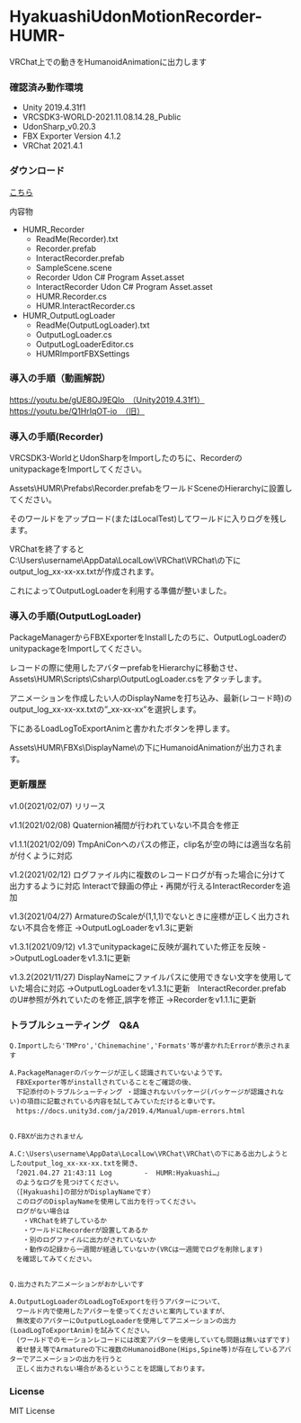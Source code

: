 # HyakuashiUdonMotionRecorder-HUMR-
VRChat上での動きをHumanoidAnimationに出力します

 

### 確認済み動作環境

* Unity 2019.4.31f1
* VRCSDK3-WORLD-2021.11.08.14.28_Public
* UdonSharp_v0.20.3
* FBX Exporter Version 4.1.2
* VRChat 2021.4.1
 

### ダウンロード
[こちら](https://github.com/mukaderabbit/mukaderabbit-HyakuashiUdonMotionRecorder-HUMR-/releases)

内容物

- HUMR_Recorder
  - ReadMe(Recorder).txt
  - Recorder.prefab
  - InteractRecorder.prefab
  - SampleScene.scene
  - Recorder Udon C# Program Asset.asset
  - InteractRecorder Udon C# Program Asset.asset
  - HUMR.Recorder.cs
  - HUMR.InteractRecorder.cs
- HUMR_OutputLogLoader
  - ReadMe(OutputLogLoader).txt
  - OutputLogLoader.cs
  - OutputLogLoaderEditor.cs
  - HUMRImportFBXSettings
  
### 導入の手順（動画解説）
   https://youtu.be/gUE8OJ9EQlo　（Unity2019.4.31f1）
   https://youtu.be/Q1HrIqOT-io　（旧）
  
### 導入の手順(Recorder)

VRCSDK3-WorldとUdonSharpをImportしたのちに、RecorderのunitypackageをImportしてください。

Assets\HUMR\Prefabs\Recorder.prefabをワールドSceneのHierarchyに設置してください。

そのワールドをアップロード(またはLocalTest)してワールドに入りログを残します。

VRChatを終了するとC:\Users\username\AppData\LocalLow\VRChat\VRChat\の下にoutput_log_xx-xx-xx.txtが作成されます。

これによってOutputLogLoaderを利用する準備が整いました。

 

### 導入の手順(OutputLogLoader)

PackageManagerからFBXExporterをInstallしたのちに、OutputLogLoaderのunitypackageをImportしてください。

レコードの際に使用したアバターprefabをHierarchyに移動させ、Assets\HUMR\Scripts\Csharp\OutputLogLoader.csをアタッチします。

アニメーションを作成したい人のDisplayNameを打ち込み、最新(レコード時)のoutput_log_xx-xx-xx.txtの”_xx-xx-xx”を選択します。

下にあるLoadLogToExportAnimと書かれたボタンを押します。

Assets\HUMR\FBXs\DisplayName\の下にHumanoidAnimationが出力されます。

### 更新履歴

v1.0(2021/02/07) リリース

v1.1(2021/02/08) Quaternion補間が行われていない不具合を修正 

v1.1.1(2021/02/09) TmpAniConへのパスの修正，clip名が空の時には適当な名前が付くように対応 

v1.2(2021/02/12) ログファイル内に複数のレコードログが有った場合に分けて出力するように対応 Interactで録画の停止・再開が行えるInteractRecorderを追加 

v1.3(2021/04/27) ArmatureのScaleが(1,1,1)でないときに座標が正しく出力されない不具合を修正 ->OutputLogLoaderをv1.3に更新

v1.3.1(2021/09/12) v1.3でunitypackageに反映が漏れていた修正を反映 ->OutputLogLoaderをv1.3.1に更新

v1.3.2(2021/11/27) DisplayNameにファイルパスに使用できない文字を使用していた場合に対応 ->OutputLogLoaderをv1.3.1に更新　InteractRecorder.prefabのU#参照が外れていたのを修正,誤字を修正 ->Recorderをv1.1.1に更新

### トラブルシューティング　Q&A

	Q.Importしたら'TMPro','Chinemachine','Formats'等が書かれたErrorが表示されます

	A.PackageManagerのパッケージが正しく認識されていないようです。
	　FBXExporter等がinstallされていることをご確認の後、
	　下記添付のトラブルシューティング ・認識されないパッケージ(パッケージが認識されない)の項目に記載されている内容を試してみていただけると幸いです。
	　https://docs.unity3d.com/ja/2019.4/Manual/upm-errors.html


	Q.FBXが出力されません

	A.C:\Users\username\AppData\LocalLow\VRChat\VRChat\の下にある出力しようとしたoutput_log_xx-xx-xx.txtを開き、
	　「2021.04.27 21:43:11 Log        -  HUMR:Hyakuashi…」
	　のようなログを見つけてください。
	　（[Hyakuashi]の部分がDisplayNameです）
	　このログのDisplayNameを使用して出力を行ってください。
	　ログがない場合は
	　　・VRChatを終了しているか
	　　・ワールドにRecorderが設置してあるか
	　　・別のログファイルに出力がされていないか
	　　・動作の記録から一週間が経過していないか(VRCは一週間でログを削除します)
	　を確認してみてください。


	Q.出力されたアニメーションがおかしいです

	A.OutputLogLoaderのLoadLogToExportを行うアバターについて、
	　ワールド内で使用したアバターを使ってくださいと案内していますが、
	　無改変のアバターにOutputLogLoaderを使用してアニメーションの出力(LoadLogToExportAnim)を試みてください。
	　(ワールドでのモーションレコードには改変アバターを使用していても問題は無いはずです) 
	　着せ替え等でArmatureの下に複数のHumanoidBone(Hips,Spine等)が存在しているアバターでアニメーションの出力を行うと
	　正しく出力されない場合があるということを認識しております。　

### License

MIT License






